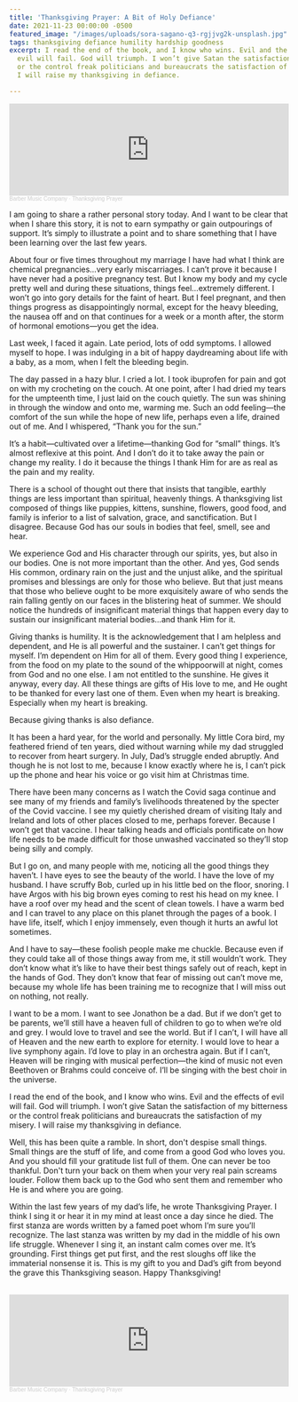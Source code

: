 ```yaml
---
title: 'Thanksgiving Prayer: A Bit of Holy Defiance'
date: 2021-11-23 00:00:00 -0500
featured_image: "/images/uploads/sora-sagano-q3-rgjjvg2k-unsplash.jpg"
tags: thanksgiving defiance humility hardship goodness
excerpt: I read the end of the book, and I know who wins. Evil and the effects of
  evil will fail. God will triumph. I won’t give Satan the satisfaction of my bitterness
  or the control freak politicians and bureaucrats the satisfaction of my misery.
  I will raise my thanksgiving in defiance.

---
```

<iframe width="100%" height="166" scrolling="no" frameborder="no" allow="autoplay" src="https://w.soundcloud.com/player/?url=https%3A//api.soundcloud.com/tracks/1165547452&color=%23ff5500&auto_play=false&hide_related=false&show_comments=true&show_user=true&show_reposts=false&show_teaser=true"></iframe><div style="font-size: 10px; color: #cccccc;line-break: anywhere;word-break: normal;overflow: hidden;white-space: nowrap;text-overflow: ellipsis; font-family: Interstate,Lucida Grande,Lucida Sans Unicode,Lucida Sans,Garuda,Verdana,Tahoma,sans-serif;font-weight: 100;"><a href="https://soundcloud.com/barbermusiccompany" title="Barber Music Company" target="_blank" style="color: #cccccc; text-decoration: none;">Barber Music Company</a> · <a href="https://soundcloud.com/barbermusiccompany/thanksgiving-prayer" title="Thanksgiving Prayer" target="_blank" style="color: #cccccc; text-decoration: none;">Thanksgiving Prayer</a></div>

I am going to share a rather personal story today. And I want to be clear that when I share this story, it is not to earn sympathy or gain outpourings of support. It’s simply to illustrate a point and to share something that I have been learning over the last few years.

About four or five times throughout my marriage I have had what I think are chemical pregnancies…very early miscarriages. I can’t prove it because I have never had a positive pregnancy test. But I know my body and my cycle pretty well and during these situations, things feel…extremely different. I won’t go into gory details for the faint of heart. But I feel pregnant, and then things progress as disappointingly normal, except for the heavy bleeding, the nausea off and on that continues for a week or a month after, the storm of hormonal emotions—you get the idea.

Last week, I faced it again. Late period, lots of odd symptoms. I allowed myself to hope. I was indulging in a bit of happy daydreaming about life with a baby, as a mom, when I felt the bleeding begin.

The day passed in a hazy blur. I cried a lot. I took ibuprofen for pain and got on with my crocheting on the couch. At one point, after I had dried my tears for the umpteenth time, I just laid on the couch quietly. The sun was shining in through the window and onto me, warming me. Such an odd feeling—the comfort of the sun while the hope of new life, perhaps even a life, drained out of me. And I whispered, “Thank you for the sun.”

It’s a habit—cultivated over a lifetime—thanking God for “small” things. It’s almost reflexive at this point. And I don’t do it to take away the pain or change my reality. I do it because the things I thank Him for are as real as the pain and my reality.

There is a school of thought out there that insists that tangible, earthly things are less important than spiritual, heavenly things. A thanksgiving list composed of things like puppies, kittens, sunshine, flowers, good food, and family is inferior to a list of salvation, grace, and sanctification. But I disagree. Because God has our souls in bodies that feel, smell, see and hear.

We experience God and His character through our spirits, yes, but also in our bodies. One is not more important than the other. And yes, God sends His common, ordinary rain on the just and the unjust alike, and the spiritual promises and blessings are only for those who believe. But that just means that those who believe ought to be more exquisitely aware of who sends the rain falling gently on our faces in the blistering heat of summer. We should notice the hundreds of insignificant material things that happen every day to sustain our insignificant material bodies…and thank Him for it.

Giving thanks is humility. It is the acknowledgement that I am helpless and dependent, and He is all powerful and the sustainer. I can’t get things for myself. I’m dependent on Him for all of them. Every good thing I experience, from the food on my plate to the sound of the whippoorwill at night, comes from God and no one else. I am not entitled to the sunshine. He gives it anyway, every day. All these things are gifts of His love to me, and He ought to be thanked for every last one of them. Even when my heart is breaking. Especially when my heart is breaking.

Because giving thanks is also defiance.

It has been a hard year, for the world and personally. My little Cora bird, my feathered friend of ten years, died without warning while my dad struggled to recover from heart surgery. In July, Dad’s struggle ended abruptly. And though he is not lost to me, because I know exactly where he is, I can’t pick up the phone and hear his voice or go visit him at Christmas time.

There have been many concerns as I watch the Covid saga continue and see many of my friends and family’s livelihoods threatened by the specter of the Covid vaccine. I see my quietly cherished dream of visiting Italy and Ireland and lots of other places closed to me, perhaps forever. Because I won’t get that vaccine. I hear talking heads and officials pontificate on how life needs to be made difficult for those unwashed vaccinated so they’ll stop being silly and comply.

But I go on, and many people with me, noticing all the good things they haven’t. I have eyes to see the beauty of the world. I have the love of my husband. I have scruffy Bob, curled up in his little bed on the floor, snoring. I have Argos with his big brown eyes coming to rest his head on my knee. I have a roof over my head and the scent of clean towels. I have a warm bed and I can travel to any place on this planet through the pages of a book. I have life, itself, which I enjoy immensely, even though it hurts an awful lot sometimes.

And I have to say—these foolish people make me chuckle. Because even if they could take all of those things away from me, it still wouldn’t work. They don’t know what it’s like to have their best things safely out of reach, kept in the hands of God. They don’t know that fear of missing out can’t move me, because my whole life has been training me to recognize that I will miss out on nothing, not really.

I want to be a mom. I want to see Jonathon be a dad. But if we don’t get to be parents, we’ll still have a heaven full of children to go to when we’re old and grey. I would love to travel and see the world. But if I can’t, I will have all of Heaven and the new earth to explore for eternity. I would love to hear a live symphony again. I’d love to play in an orchestra again. But if I can’t, Heaven will be ringing with musical perfection—the kind of music not even Beethoven or Brahms could conceive of. I’ll be singing with the best choir in the universe.

I read the end of the book, and I know who wins. Evil and the effects of evil will fail. God will triumph. I won’t give Satan the satisfaction of my bitterness or the control freak politicians and bureaucrats the satisfaction of my misery. I will raise my thanksgiving in defiance.

Well, this has been quite a ramble. In short, don't despise small things. Small things are the stuff of life, and come from a good God who loves you. And you should fill your gratitude list full of them. One can never be too thankful. Don't turn your back on them when your very real pain screams louder. Follow them back up to the God who sent them and remember who He is and where you are going.

Within the last few years of my dad’s life, he wrote Thanksgiving Prayer. I think I sing it or hear it in my mind at least once a day since he died. The first stanza are words written by a famed poet whom I’m sure you’ll recognize. The last stanza was written by my dad in the middle of his own life struggle. Whenever I sing it, an instant calm comes over me. It’s grounding. First things get put first, and the rest sloughs off like the immaterial nonsense it is. This is my gift to you and Dad’s gift from beyond the grave this Thanksgiving season. Happy Thanksgiving!

<br>
<iframe width="100%" height="166" scrolling="no" frameborder="no" allow="autoplay" src="https://w.soundcloud.com/player/?url=https%3A//api.soundcloud.com/tracks/1165547452&color=%23ff5500&auto_play=false&hide_related=false&show_comments=true&show_user=true&show_reposts=false&show_teaser=true"></iframe><div style="font-size: 10px; color: #cccccc;line-break: anywhere;word-break: normal;overflow: hidden;white-space: nowrap;text-overflow: ellipsis; font-family: Interstate,Lucida Grande,Lucida Sans Unicode,Lucida Sans,Garuda,Verdana,Tahoma,sans-serif;font-weight: 100;"><a href="https://soundcloud.com/barbermusiccompany" title="Barber Music Company" target="_blank" style="color: #cccccc; text-decoration: none;">Barber Music Company</a> · <a href="https://soundcloud.com/barbermusiccompany/thanksgiving-prayer" title="Thanksgiving Prayer" target="_blank" style="color: #cccccc; text-decoration: none;">Thanksgiving Prayer</a></div>